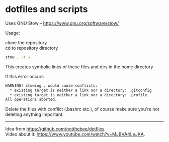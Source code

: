 
# dotfiles and scripts

Uses GNU Stow – <https://www.gnu.org/software/stow/>

Usage:

clone the repository  
cd to repository directory

```bash
stow . -t ~
```

This creates symbolic links of these files and dirs in the home directory

If this error occurs

```bash
WARNING! stowing . would cause conflicts:                                                                * existing target is neither a link nor a directory: .bashrc
  * existing target is neither a link nor a directory: .gitconfig
  * existing target is neither a link nor a directory: .profile
All operations aborted.
```

Delete the files with conflict (.bashrc etc.), of course make sure you're not deleting anything important.

--------------------

Idea from <https://github.com/notthebee/dotfiles>.  
Video about it: <https://www.youtube.com/watch?v=MJBVA4LeJKA>.  
